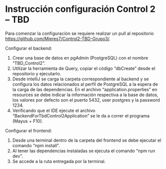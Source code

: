# Instrucción configuración Control 2 – TBD
Para comenzar la configuración se requiere realizar un pull al repositorio https://github.com/Mieres7/Control2-TBD-Grupo3/.

Configurar el backend:
1.	Crear una base de datos en pgAdmin (PostgreSQL) con el nombre “TBD_Control2”.
2.	Utilizar la herramienta de Query, copiar el código “dbCreate” desde el repositorio y ejecutarlo.
3.	Desde intelliJ se carga la carpeta correspondiente al backend y se configura los datos relacionados al perfil de PostgreSQL a la espera de la carga de las dependencias. En el archivo “application.properties” en resources se debe indicar la información respectiva a la base de datos, los valores por defecto son el puerto 5432, user postgres y la password 1234.
4.	Verificando que el IDE ejecute el archivo “BackendForTbdControl2Application” se le da a correr el programa (Mayus + F10).

Configurar el frontend:
1.	Desde una terminal dentro de la carpeta del frontend se debe ejecutar el comando “npm install”.
2.	Al tener las dependencias instaladas se ejecuta el comando “npm run dev”.
3.	Se accede a la ruta entregada por la terminal.

